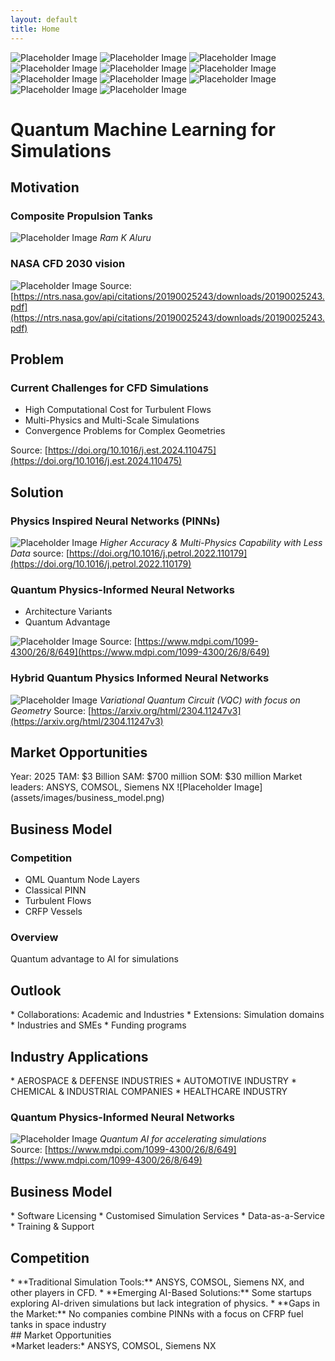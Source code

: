 ```yaml
---
layout: default
title: Home
---
```

![Placeholder Image](assets/images/quasi_1.png)
![Placeholder Image](assets/images/quasi_2.png)
![Placeholder Image](assets/images/quasi_3.png)
![Placeholder Image](assets/images/quasi_4.png)
![Placeholder Image](assets/images/quasi_5.png)
![Placeholder Image](assets/images/quasi_6.png)
![Placeholder Image](assets/images/quasi_7.png)
![Placeholder Image](assets/images/quasi_8.png)
![Placeholder Image](assets/images/quasi_9.png)
![Placeholder Image](assets/images/quasi_10.png)
![Placeholder Image](assets/images/quasi_11.png)

# Quantum Machine Learning for Simulations

## Motivation

### Composite Propulsion Tanks

![Placeholder Image](assets/images/propulsion.png)
*Ram K Aluru*

### NASA CFD 2030 vision

![Placeholder Image](assets/images/complex_geometries.png)
Source: [https://ntrs.nasa.gov/api/citations/20190025243/downloads/20190025243.pdf](https://ntrs.nasa.gov/api/citations/20190025243/downloads/20190025243.pdf)

## Problem

### Current Challenges for CFD Simulations

*   High Computational Cost for Turbulent Flows
*   Multi-Physics and Multi-Scale Simulations
*   Convergence Problems for Complex Geometries

Source: [https://doi.org/10.1016/j.est.2024.110475](https://doi.org/10.1016/j.est.2024.110475)

## Solution

### Physics Inspired Neural Networks (PINNs)

![Placeholder Image](assets/images/pimm.png)
*Higher Accuracy & Multi-Physics Capability with Less Data*
source: [https://doi.org/10.1016/j.petrol.2022.110179](https://doi.org/10.1016/j.petrol.2022.110179)

### Quantum Physics-Informed Neural Networks

*   Architecture Variants
*   Quantum Advantage

![Placeholder Image](assets/images/architecture.png)
Source: [https://www.mdpi.com/1099-4300/26/8/649](https://www.mdpi.com/1099-4300/26/8/649)

### Hybrid Quantum Physics Informed Neural Networks

![Placeholder Image](assets/images/pinn_layer.png)
*Variational Quantum Circuit (VQC) with focus on Geometry*
Source: [https://arxiv.org/html/2304.11247v3](https://arxiv.org/html/2304.11247v3)

## Market Opportunities
<div class="content-section">
Year: 2025  
TAM: $3 Billion  
SAM: $700 million  
SOM: $30 million  
Market leaders: ANSYS, COMSOL, Siemens NX
![Placeholder Image](assets/images/business_model.png)
</div>

## Business Model

### Competition

*   QML Quantum Node Layers
*   Classical PINN
*  Turbulent Flows
*	CRFP Vessels

### Overview
Quantum advantage to AI for simulations

## Outlook
<div class="content-section">
*   Collaborations: Academic and Industries
*   Extensions: Simulation domains
*   Industries and SMEs
*   Funding programs
</div>

## Industry Applications
<div class="content-section">
*   AEROSPACE & DEFENSE INDUSTRIES
*   AUTOMOTIVE INDUSTRY
*   CHEMICAL & INDUSTRIAL COMPANIES
*   HEALTHCARE INDUSTRY
</div>

### Quantum Physics-Informed Neural Networks

![Placeholder Image](assets/images/vqc.png)
*Quantum AI for accelerating simulations*  
Source: [https://www.mdpi.com/1099-4300/26/8/649](https://www.mdpi.com/1099-4300/26/8/649)

## Business Model
<div class="content-section">
*   Software Licensing
*   Customised Simulation Services
*   Data-as-a-Service
*   Training & Support
</div>

## Competition
<div class="content-section">
*   **Traditional Simulation Tools:** ANSYS, COMSOL, Siemens NX, and other players in CFD.
*   **Emerging AI-Based Solutions:** Some startups exploring AI-driven simulations but lack integration of physics.
*   **Gaps in the Market:** No companies combine PINNs with a focus on CFRP fuel tanks in space industry
</div>
## Market Opportunities
<div class="content-section">
*Market leaders:* ANSYS, COMSOL, Siemens NX
</div>